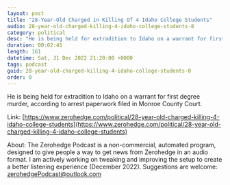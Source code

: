 ```yaml
---
layout: post
title: "28-Year-Old Charged in Killing Of 4 Idaho College Students"
audio: 28-year-old-charged-killing-4-idaho-college-students-8
category: political
desc: "He is being held for extradition to Idaho on a warrant for first degree murder, according to arrest paperwork filed in Monroe County Court."
duration: 00:02:41
length: 161
datetime: Sat, 31 Dec 2022 21:20:00 +0000
tags: podcast
guid: 28-year-old-charged-killing-4-idaho-college-students-0
order: 0
---
```

He is being held for extradition to Idaho on a warrant for first degree murder, according to arrest paperwork filed in Monroe County Court.

Link: [https://www.zerohedge.com/political/28-year-old-charged-killing-4-idaho-college-students](https://www.zerohedge.com/political/28-year-old-charged-killing-4-idaho-college-students)

About: The Zerohedge Podcast is a non-commercial, automated program, designed to give people a way to get news from Zerohedge in an audio format.  I am actively working on tweaking and improving the setup to create a better listening experience (December 2022).  Suggestions are welcome: [zerohedgePodcast@outlook.com](mailto:zerohedgePodcast@outlook.com)